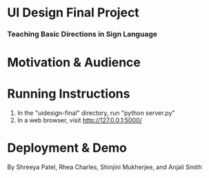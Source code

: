 # UI Design Final Project
### Teaching Basic Directions in Sign Language

# Motivation & Audience

# Running Instructions
1. In the "uidesign-final" directory, run "python server.py"
2. In a web browser, visit http://127.0.0.1:5000/
# Deployment & Demo

By Shreeya Patel, Rhea Charles, Shinjini Mukherjee, and Anjali Smith
